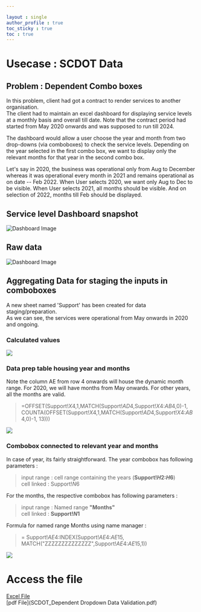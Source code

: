 ```yaml
---

layout : single
author_profile : true
toc_sticky : true
toc : true
---
```



# Usecase : SCDOT Data
## Problem : Dependent Combo boxes

In this problem, client had got a contract to render services to another organisation.  
The client had to maintain an excel dashboard for displaying service levels at a monthly
basis and overall till date. Note that the contract period had started from May 2020 onwards
 and was supposed to run till 2024.

The dashboard would allow a user choose the year and month from two drop-downs (via comboboxes)
 to check the service levels. Depending on the year selected in the first combo box, we want to
 display only the relevant months for that year in the second combo box.

Let's say in 2020, the business was operational only from Aug to
December whereas it was operational every month in 2021 and remains
operational as on date -- Feb 2022. When User selects 2020, we want only
Aug to Dec to be visible. When User selects 2021, all months should be
visible. And on selection of 2022, months till Feb should be displayed.

## Service level Dashboard snapshot

![Dashboard Image](Images/media/image1.png)

## Raw data  

![Dashboard Image](Images/media/rawdata.png)


## Aggregating Data for staging the inputs in comboboxes  
A new sheet named 'Support' has been created for data staging/preparation.  
As we can see, the services were operational from May onwards in 2020 and ongoing.  

### Calculated values

![](Images/media/image2.png)  

### Data prep table housing year and months  

Note the column AE from row 4 onwards will house the dynamic month range.
For 2020, we will have months from May onwards. For other years, all the months are valid.  

> =OFFSET(Support!$X$4,1,MATCH(Support!$AD$4,Support!$X$4:$AB$4,0)-1,  
  COUNTA(OFFSET(Support!$X$4,1,MATCH(Support!$AD$4,Support!$X$4:$AB$ 4,0)-1, 13)))

![](Images/media/image3.png)  

### Combobox connected to relevant year and months  

In case of year, its fairly straightforward. The year combobox has following parameters :  
> input range : cell range containing the years (**Support!$H$2:$H$6**)    
> cell linked : Support!$N$6

For the months, the respective combobox has following parameters :
> input range : Named range **"Months"**  
> cell linked : **Support!$N$1**

Formula for named range Months using name manager :  
> = Support!$AE$4:INDEX(Support!$AE$4:$AE$15,  
  MATCH("ZZZZZZZZZZZZZZ",Support!$AE$4:$AE$15,1))

![](Images/media/image4.png)  

# Access the file
[Excel File](SCDOT.md)  
[pdf File](SCDOT_Dependent Dropdown Data Validation.pdf)
